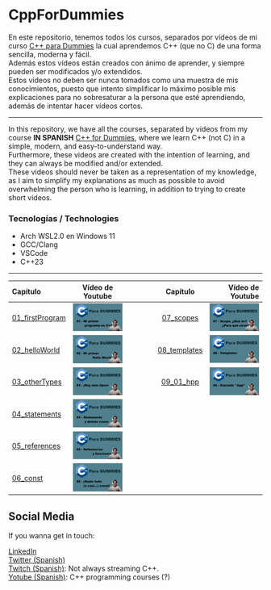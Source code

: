 # CppForDummies
En este repositorio, tenemos todos los cursos, separados por vídeos de mi curso [C++ para Dummies](https://www.youtube.com/playlist?list=PLBEviA0cKSig6dyALSeIm6lGQhoCi3wL6) la cual aprendemos C++ (que no C) de una forma sencilla, moderna y fácil. </br>
Además estos vídeos están creados con ánimo de aprender, y siempre pueden ser modificados y/o extendidos. </br>
Estos vídeos no deben ser nunca tomados como una muestra de mis conocimientos, puesto que intento simplificar lo máximo posible mis explicaciones para no sobresaturar a la persona que esté aprendiendo, además de intentar hacer vídeos cortos.

---

In this repository, we have all the courses, separated by videos from my course **IN SPANISH** [C++ for Dummies](https://www.youtube.com/playlist?list=PLBEviA0cKSig6dyALSeIm6lGQhoCi3wL6), where we learn C++ (not C) in a simple, modern, and easy-to-understand way. </br>
Furthermore, these videos are created with the intention of learning, and they can always be modified and/or extended. </br>
These videos should never be taken as a representation of my knowledge, as I aim to simplify my explanations as much as possible to avoid overwhelming the person who is learning, in addition to trying to create short videos.

### Tecnologías / Technologies
- Arch WSL2.0 en Windows 11
- GCC/Clang
- VSCode
- C++23

---

| Capítulo                            | Vídeo de Youtube                                                                                | | Capítulo                            | Vídeo de Youtube  |
| :---------------------------------- | :---------------------------------------------------------------------------------------------: |-| :---------------------------------: | ----------------: |
| [01_firstProgram](/01_firstProgram) | [![Mi primer programa en C++](/gitbub_files/01_firstProgram.png)](https://youtu.be/RYJwdPjwLhA) |&emsp;&emsp;&emsp;|       [07_scopes](/07_scopes) | [![Scope, ¿Qué es? ¿Para qué sirve?](/gitbub_files/07_scopes.png)](https://youtu.be/I1xvkCW3BfE) |
|   [02_helloWorld](/02_helloWorld)   | [![Mi primer Hello World](/gitbub_files/02_helloWorld.png)](https://youtu.be/P5K65CN5fc8)       |&emsp;&emsp;&emsp;| [08_templates](/08_templates) | [![Templates](/gitbub_files/08_templates.png)](https://youtu.be/U1T8lixDKFg) |
|   [03_otherTypes](/03_otherTypes)   | [![Hay más tipos](/gitbub_files/03_otherTypes.png)](https://youtu.be/ge5fyTDBvps)               |&emsp;&emsp;&emsp;| [09_01_hpp](/09_01_hpp) | [![Templates](/gitbub_files/09_01_hpp.png)](https://youtu.be/lfDJWyGRF0A) |
|   [04_statements](/04_statements)   | [![Statements y demás cosas](/gitbub_files/04_statements.png)](https://youtu.be/PksBRDqT1W0)    |&emsp;&emsp;&emsp;|
|   [05_references](/05_references)   | [![Referencias y funciones](/gitbub_files/05_references.png)](https://youtu.be/p1jXxxD_wZY)     |&emsp;&emsp;&emsp;|
|        [06_const](/06_const)        | [![¡Hazlo todo (o casi...) const!](/gitbub_files/06_const.png)](https://youtu.be/2yJ9CMIXGjo)   |&emsp;&emsp;&emsp;|

## Social Media
If you wanna get in touch:

[LinkedIn](https://www.linkedin.com/in/parequena/) <br/>
[Twitter (Spanish)](https://twitter.com/conPdePABLO) <br/>
[Twitch (Spanish)](https://www.twitch.tv/theApoCa): Not always streaming C++. <br/>
[Yotube (Spanish)](https://www.youtube.com/channel/UCnrucENG097xgewxhVe5toA): C++ programming courses (?) <br/>
